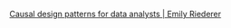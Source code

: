 [Causal design patterns for data analysts | Emily Riederer](https://emilyriederer.netlify.app/post/causal-design-patterns/)
